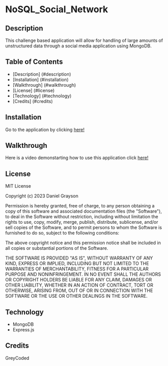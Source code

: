 # NoSQL_Social_Network

## Description

This challenge based application will allow for handling of large amounts of unstructured data through a social media application using MongoDB.

## Table of Contents
- [Description] (#description)
- [Installation] (#installation)
- [Walkthrough] (#walkthrough)
- [License] (#license)
- [Technology] (#technology)
- [Credits] (#credits)


## Installation

Go to the application by clicking <a href="https://github.com/GrayCoded/NoSQL_Social_Network">here!</a>

## Walkthrough

Here is a video demonstarting how to use this application click <a href="https://drive.google.com/file/d/17SvM2YXbBjomzgbcxewxfB3zstyR0JM9/view">here!</a>

## License

MIT License

Copyright (c) 2023 Daniel Grayson

Permission is hereby granted, free of charge, to any person obtaining a copy
of this software and associated documentation files (the "Software"), to deal
in the Software without restriction, including without limitation the rights
to use, copy, modify, merge, publish, distribute, sublicense, and/or sell
copies of the Software, and to permit persons to whom the Software is
furnished to do so, subject to the following conditions:

The above copyright notice and this permission notice shall be included in all
copies or substantial portions of the Software.

THE SOFTWARE IS PROVIDED "AS IS", WITHOUT WARRANTY OF ANY KIND, EXPRESS OR
IMPLIED, INCLUDING BUT NOT LIMITED TO THE WARRANTIES OF MERCHANTABILITY,
FITNESS FOR A PARTICULAR PURPOSE AND NONINFRINGEMENT. IN NO EVENT SHALL THE
AUTHORS OR COPYRIGHT HOLDERS BE LIABLE FOR ANY CLAIM, DAMAGES OR OTHER
LIABILITY, WHETHER IN AN ACTION OF CONTRACT, TORT OR OTHERWISE, ARISING FROM,
OUT OF OR IN CONNECTION WITH THE SOFTWARE OR THE USE OR OTHER DEALINGS IN THE
SOFTWARE.

## Technology

- MongoDB
- Express.js

## Credits

GreyCoded